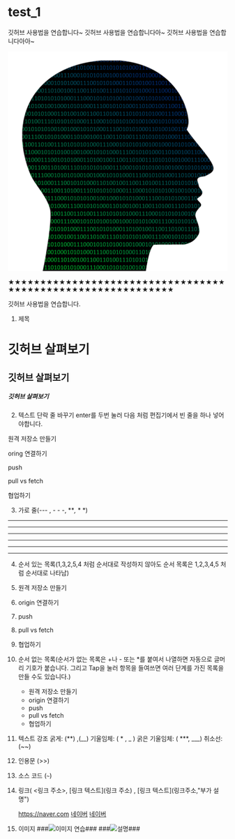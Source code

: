 # test_1
깃허브 사용법을 연습합니다~
깃허브 사용법을 연습합니다아~
깃허브 사용법을 연습합니다아아~

![머리](./image/head.png)

★★★★★★★★★★★★★★★★★★★★★★★★★★★★★★★★★★★★★★★★★★★★★★★★★★★★★★★★★★★★

깃허브 사용법을 연습합니다.
1. 제목
# 깃허브 살펴보기
## 깃허브 살펴보기
##### 깃허브 살펴보기


2. 텍스트 단락 줄 바꾸기
enter를 두번 눌러 다음 처럼 편집기에서 빈 줄을 하나 넣어야합니다.

원격 저장소 만들기

oring 연결하기

push

pull vs fetch

협업하기

3. 가로 줄(--- , - - -, ***,* * *)

---

-------------

- - -

***

************

* * *

4.  순서 있는 목록(1,3,2,5,4 처럼 순서대로 작성하지 않아도 순서 목록은 1,2,3,4,5 처럼 순서대로 나타남)

  1. 원격 저장소 만들기
  2. origin 연결하기
  3. push
  4. pull vs fetch
  5. 협업하기

5. 순서 없는 목록(순서가 없는 목록은 +나 - 또는 *를 붙여서 나열하면 자동으로 글머리 기호가 붙습니다. 그리고 Tap을 눌러 항목을 들여쓰면 여러 단계를 가진 목록을 만들 수도 있습니다.)
     - 원격 저장소 만들기
     - origin 연결하기
     -  push
    - pull vs fetch
     - 협업하기

6. 텍스트 강조
  굵게: (**) ,(__)
  기울임체: ( * , _ )
  굵은 기울임체: ( ***, ___)
  취소선: (~~)

7. 인용문 (>>)

8. 소스 코드 (``` ~ ```)

9. 링크( <링크 주소>, [링크 텍스트](링크 주소) , [링크 텍스트](링크주소,"부가 설명")

    <https://naver.com>
   [네이버](https://naver.com)
   [네이버](https://naver.com, "검색 사이트")

10. 이미지
    ###![이미지 연습](링크)###
    ###![설명](./이미지파일/파일이름)###




